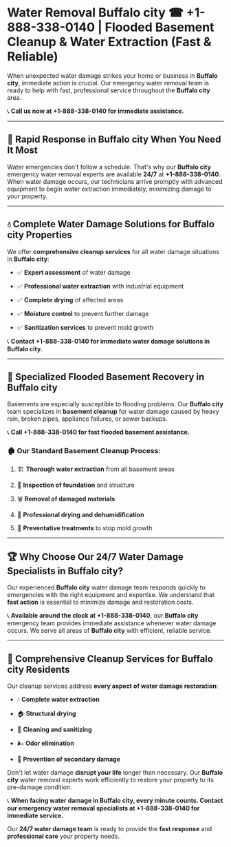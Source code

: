 # Water Removal Buffalo city ☎ +1-888-338-0140 | Flooded Basement Cleanup & Water Extraction (Fast & Reliable)

When unexpected water damage strikes your home or business in **Buffalo city**, immediate action is crucial. Our emergency water removal team is ready to help with fast, professional service throughout the **Buffalo city** area. 

📞 **Call us now at +1-888-338-0140 for immediate assistance.**
---
## 🚀 Rapid Response in Buffalo city When You Need It Most
Water emergencies don't follow a schedule. That's why our **Buffalo city** emergency water removal experts are available **24/7** at **+1-888-338-0140**. When water damage occurs, our technicians arrive promptly with advanced equipment to begin water extraction immediately, minimizing damage to your property.
---
## 💧 Complete Water Damage Solutions for Buffalo city Properties
We offer **comprehensive cleanup services** for all water damage situations in **Buffalo city**:
- ✅ **Expert assessment** of water damage  
- ✅ **Professional water extraction** with industrial equipment  
- ✅ **Complete drying** of affected areas  
- ✅ **Moisture control** to prevent further damage  
- ✅ **Sanitization services** to prevent mold growth  
📞 **Contact +1-888-338-0140 for immediate water damage solutions in Buffalo city.**
---
## 🌊 Specialized Flooded Basement Recovery in Buffalo city
Basements are especially susceptible to flooding problems. Our **Buffalo city** team specializes in **basement cleanup** for water damage caused by heavy rain, broken pipes, appliance failures, or sewer backups. 
📞 **Call +1-888-338-0140 for fast flooded basement assistance.**
### 🏚️ Our Standard Basement Cleanup Process:
1. 🏗️ **Thorough water extraction** from all basement areas  
2. 🔎 **Inspection of foundation** and structure  
3. 🗑️ **Removal of damaged materials**  
4. 💨 **Professional drying and dehumidification**  
5. 🚫 **Preventative treatments** to stop mold growth  
---
## 🏆 Why Choose Our 24/7 Water Damage Specialists in Buffalo city?
Our experienced **Buffalo city** water damage team responds quickly to emergencies with the right equipment and expertise. We understand that **fast action** is essential to minimize damage and restoration costs.
📞 **Available around the clock at +1-888-338-0140**, our **Buffalo city** emergency team provides immediate assistance whenever water damage occurs. We serve all areas of **Buffalo city** with efficient, reliable service.
---
## 🧹 Comprehensive Cleanup Services for Buffalo city Residents
Our cleanup services address **every aspect of water damage restoration**:
- 💧 **Complete water extraction**  
- 🏠 **Structural drying**  
- 🧼 **Cleaning and sanitizing**  
- 🌬️ **Odor elimination**  
- 🚫 **Prevention of secondary damage**  
Don't let water damage **disrupt your life** longer than necessary. Our **Buffalo city** water removal experts work efficiently to restore your property to its pre-damage condition.
📞 **When facing water damage in Buffalo city, every minute counts. Contact our emergency water removal specialists at +1-888-338-0140 for immediate service.**
Our **24/7 water damage team** is ready to provide the **fast response** and **professional care** your property needs.
